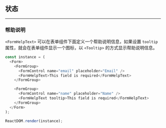 ## 状态

---

### 帮助说明

`<FormHelpText>` 可以在表单组件下面定义一个帮助说明信息，如果设置 `tooltip` 属性，就会在表单组件显示一个图标，以 `<Tooltip>` 的方式显示帮助说明信息。

<!--start-code-->

```js
const instance = (
  <Form>
    <FormGroup>
      <FormControl name="email" placeholder="Email" />
      <FormHelpText>This field is required</FormHelpText>
    </FormGroup>

    <FormGroup>
      <FormControl name="name" placeholder="Name" />
      <FormHelpText tooltip>This field is required</FormHelpText>
    </FormGroup>
  </Form>
);

ReactDOM.render(instance);
```

<!--end-code-->
